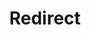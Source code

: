 ---
layout: silent-redirect
published: false
title: "Redirect"
module: "Hello World"
redirect_to: https://github.com/dingherself/phil-324/blob/main/handouts/07-chronology.md
---